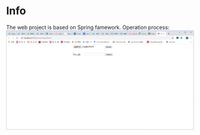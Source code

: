 # Info
The web project is based on Spring famework. 
Operation process:
![Image text](https://github.com/baoyangisapig/image/blob/master/screen1.png)
